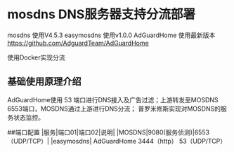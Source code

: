# mosdns DNS服务器支持分流部署
mosdns 使用V4.5.3
easymosdns 使用v1.0.0
AdGuardHome 使用最新版本
https://github.com/AdguardTeam/AdGuardHome

使用Docker实现分流
## 基础使用原理介绍
AdGuardHome使用 53 端口进行DNS接入及广告过滤；上游转发至MOSDNS 6553端口，MOSDNS通过上游进行DNS分流；
普罗米修斯实现对MOSDNS的服务状态监控。

##端口配置
|服务|端口01|端口02|说明|
|MOSDNS|9080(服务侦测)|6553（UDP/TCP）|
|easymosdns|
AdGuardHome  3444（http） 53（UDP/TCP）

